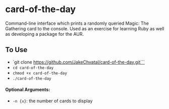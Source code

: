 # card-of-the-day
Command-line interface which prints a randomly queried Magic: The Gathering card to the console.
Used as an exercise for learning Ruby as well as developing a package for the AUR.

## To Use
- `git clone https://github.com/JakeChvatal/card-of-the-day.git```
- ```cd card-of-the-day```
- ```chmod +x card-of-the-day```
- ```./card-of-the-day```
#### Optional Arguments:
- ```-n {x}```: the number of cards to display
